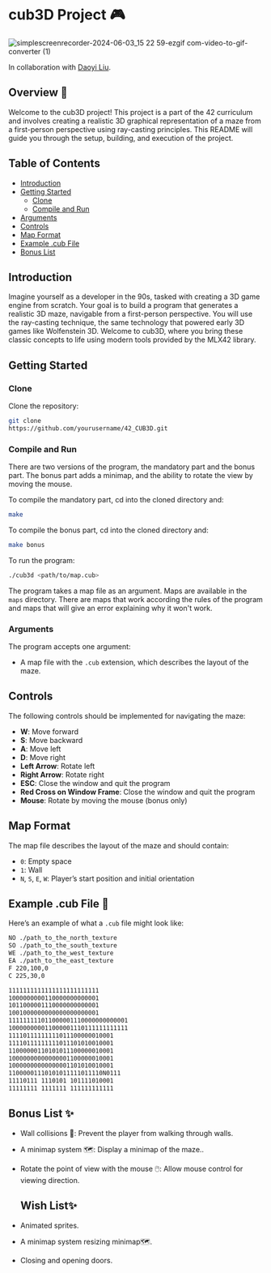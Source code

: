 # cub3D Project 🎮

![simplescreenrecorder-2024-06-03_15 22 59-ezgif com-video-to-gif-converter (1)](https://github.com/DjoykeAbyah/42_CUB3D/assets/115019123/c2a5fab4-f2dd-46f9-907f-1916911076af)


In collaboration with [Daoyi Liu](https://github.com/Jelligeth).

## Overview 📝

Welcome to the cub3D project! This project is a part of the 42 curriculum and involves creating a realistic 3D graphical representation of a maze from a first-person perspective using ray-casting principles. This README will guide you through the setup, building, and execution of the project.

## Table of Contents

- [Introduction](#introduction)
- [Getting Started](#getting-started)
  - [Clone](#clone)
  - [Compile and Run](#compile-and-run)
- [Arguments](#arguments)
- [Controls](#controls)
- [Map Format](#map-format)
- [Example .cub File](#example-cub-file)
- [Bonus List](#bonus-list)

## Introduction

Imagine yourself as a developer in the 90s, tasked with creating a 3D game engine from scratch. Your goal is to build a program that generates a realistic 3D maze, navigable from a first-person perspective. You will use the ray-casting technique, the same technology that powered early 3D games like Wolfenstein 3D. Welcome to cub3D, where you bring these classic concepts to life using modern tools provided by the MLX42 library.

## Getting Started

### Clone

Clone the repository:

```bash
git clone 
https://github.com/yourusername/42_CUB3D.git
```

### Compile and Run

There are two versions of the program, the mandatory part and the bonus part. The bonus part adds a minimap, and the ability to rotate the view by moving the mouse.

To compile the mandatory part, cd into the cloned directory and:

```bash
make

```

To compile the bonus part, cd into the cloned directory and:

```bash
make bonus

```

To run the program:

```bash
./cub3d <path/to/map.cub>

```

The program takes a map file as an argument. Maps are available in the `maps` directory. There are maps that work according the rules of the program and maps that will give an error explaining why it won't work.


### Arguments

The program accepts one argument:

- A map file with the `.cub` extension, which describes the layout of the maze.

## Controls

The following controls should be implemented for navigating the maze:

- **W**: Move forward
- **S**: Move backward
- **A**: Move left
- **D**: Move right
- **Left Arrow**: Rotate left
- **Right Arrow**: Rotate right
- **ESC**: Close the window and quit the program
- **Red Cross on Window Frame**: Close the window and quit the program
- **Mouse**: Rotate by moving the mouse (bonus only)

## Map Format

The map file describes the layout of the maze and should contain:

- `0`: Empty space
- `1`: Wall
- `N`, `S`, `E`, `W`: Player’s start position and initial orientation

## Example .cub File 📝

Here’s an example of what a `.cub` file might look like:

```bash
NO ./path_to_the_north_texture
SO ./path_to_the_south_texture
WE ./path_to_the_west_texture
EA ./path_to_the_east_texture
F 220,100,0
C 225,30,0

1111111111111111111111111
1000000000110000000000001
1011000001110000000000001
1001000000000000000000001
111111111011000001110000000000001
100000000011000001110111111111111
11110111111111011100000010001
11110111111111011101010010001
11000000110101011100000010001
10000000000000001100000010001
10000000000000001101010010001
11000001110101011111011110N0111
11110111 1110101 101111010001
11111111 1111111 111111111111

```

## Bonus List ✨

- Wall collisions 🧱: Prevent the player from walking through walls.
- A minimap system 🗺️: Display a minimap of the maze..
- Rotate the point of view with the mouse 🖱️: Allow mouse control for viewing direction.

  ## Wish List✨

- Animated sprites.
- A minimap system resizing minimap🗺️.
- Closing and opening doors.
